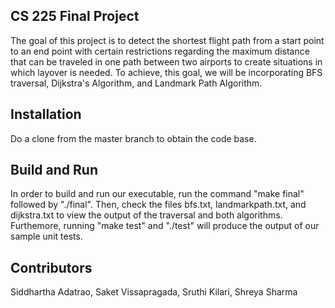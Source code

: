 ## CS 225 Final Project 
The goal of this project is to detect the shortest flight path from a start point to an end point with certain restrictions regarding the maximum distance that can be traveled in one path between two airports to create situations in which layover is needed. To achieve, this goal, we will be incorporating BFS traversal, Dijkstra's Algorithm, and Landmark Path Algorithm.  

## Installation
Do a clone from the master branch to obtain the code base.

## Build and Run
In order to build and run our executable, run the command "make final" followed by "./final". Then, check the files bfs.txt, landmarkpath.txt, and dijkstra.txt to view the output of the traversal and both algorithms. Furthemore, running "make test" and "./test" will produce the output of our sample unit tests. 

## Contributors
Siddhartha Adatrao, Saket Vissapragada, Sruthi Kilari, Shreya Sharma

